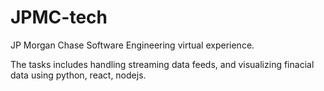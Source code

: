 # JPMC-tech
JP Morgan Chase Software Engineering virtual experience.

The tasks includes handling streaming data feeds, and visualizing finacial data using python, react, nodejs.
